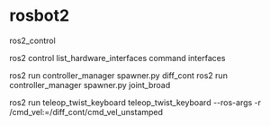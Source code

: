 # rosbot2

ros2_control


ros2 control list_hardware_interfaces command interfaces

ros2 run controller_manager spawner.py diff_cont
ros2 run controller_manager spawner.py joint_broad

ros2 run teleop_twist_keyboard teleop_twist_keyboard --ros-args -r /cmd_vel:=/diff_cont/cmd_vel_unstamped
